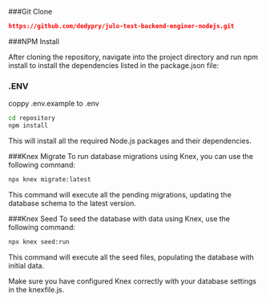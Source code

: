 ###Git Clone
```json
https://github.com/dedypry/julo-test-backend-enginer-nodejs.git
```

###NPM Install

After cloning the repository, navigate into the project directory and run npm install to install the dependencies listed in the package.json file:

### .ENV
coppy .env.example to .env

```bash
cd repository
npm install
```
This will install all the required Node.js packages and their dependencies.

###Knex Migrate
To run database migrations using Knex, you can use the following command:
```bash
npx knex migrate:latest
```
This command will execute all the pending migrations, updating the database schema to the latest version.


###Knex Seed
To seed the database with data using Knex, use the following command:
```bash
npx knex seed:run
```

This command will execute all the seed files, populating the database with initial data.

Make sure you have configured Knex correctly with your database settings in the knexfile.js.
